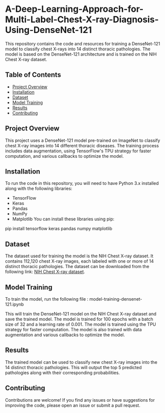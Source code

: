 # A-Deep-Learning-Approach-for-Multi-Label-Chest-X-ray-Diagnosis-Using-DenseNet-121


This repository contains the code and resources for training a DenseNet-121 model to classify chest X-rays into 14 distinct thoracic pathologies. The model is based on the DenseNet-121 architecture and is trained on the NIH Chest X-ray dataset.

## Table of Contents
- [Project Overview](#project-overview)
- [Installation](#installation)
- [Dataset](#dataset)
- [Model Training](#model-training)
- [Results](#results)
- [Contributing](#contributing)

## Project Overview

This project uses a DenseNet-121 model pre-trained on ImageNet to classify chest X-ray images into 14 different thoracic diseases. The training process includes data augmentation, using TensorFlow's TPU strategy for faster computation, and various callbacks to optimize the model.

## Installation

To run the code in this repository, you will need to have Python 3.x installed along with the following libraries:

- TensorFlow
- Keras
- Pandas
- NumPy
- Matplotlib
You can install these libraries using pip:

pip install tensorflow keras pandas numpy matplotlib


## Dataset

The dataset used for training the model is the NIH Chest X-ray dataset. It contains 112,120 chest X-ray images, each labeled with one or more of 14 distinct thoracic pathologies. The dataset can be downloaded from the following link: [NIH Chest X-ray dataset](https://nihcc.app.box.com/v/ChestXray-NIHCC).

## Model Training

To train the model,  run the following file : model-training-densenet-121.ipynb

This will train the DenseNet-121 model on the NIH Chest X-ray dataset and save the trained model. The model is trained for 100 epochs with a batch size of 32 and a learning rate of 0.001. The model is trained using the TPU strategy for faster computation. The model is also trained with data augmentation and various callbacks to optimize the model.

## Results

The trained model can be used to classify new chest X-ray images into the 14 distinct thoracic pathologies.
This will output the top 5 predicted pathologies along with their corresponding probabilities.

## Contributing

Contributions are welcome! If you find any issues or have suggestions for improving the code, please open an issue or submit a pull request.

